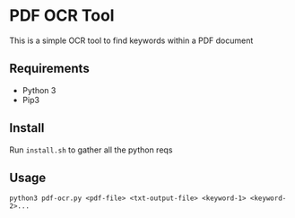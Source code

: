 # PDF OCR Tool

This is a simple OCR tool to find keywords within a PDF document

## Requirements

- Python 3
- Pip3

## Install

Run `install.sh` to gather all the python reqs

## Usage

`python3 pdf-ocr.py <pdf-file> <txt-output-file> <keyword-1> <keyword-2>...`
